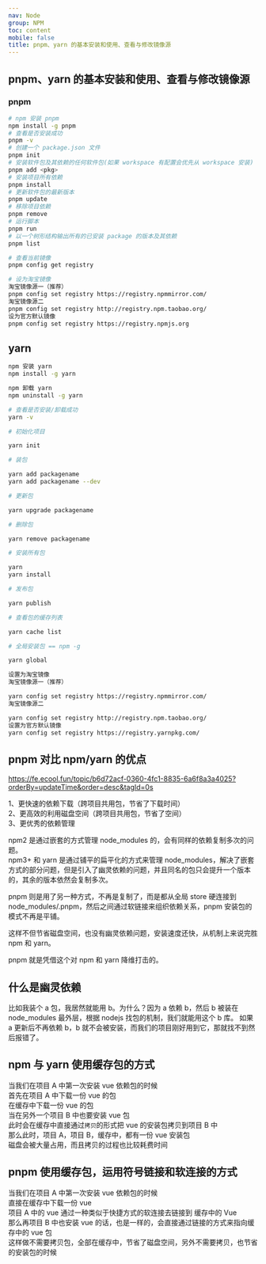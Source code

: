 ```yaml
---
nav: Node
group: NPM
toc: content
mobile: false
title: pnpm、yarn 的基本安装和使用、查看与修改镜像源
---
```


## pnpm、yarn 的基本安装和使用、查看与修改镜像源

### pnpm

```bash
# npm 安装 pnpm
npm install -g pnpm
# 查看是否安装成功
pnpm -v
# 创建一个 package.json 文件
pnpm init
# 安装软件包及其依赖的任何软件包(如果 workspace 有配置会优先从 workspace 安装)
pnpm add <pkg>
# 安装项目所有依赖
pnpm install
# 更新软件包的最新版本
pnpm update
# 移除项目依赖
pnpm remove
# 运行脚本
pnpm run
# 以一个树形结构输出所有的已安装 package 的版本及其依赖
pnpm list

# 查看当前镜像
pnpm config get registry

# 设为淘宝镜像
淘宝镜像源一（推荐）
pnpm config set registry https://registry.npmmirror.com/
淘宝镜像源二
pnpm config set registry http://registry.npm.taobao.org/
设为官方默认镜像
pnpm config set registry https://registry.npmjs.org
```

## yarn

```bash
npm 安装 yarn
npm install -g yarn

npm 卸载 yarn
npm uninstall -g yarn

# 查看是否安装/卸载成功
yarn -v

# 初始化项目

yarn init

# 装包

yarn add packagename
yarn add packagename --dev

# 更新包

yarn upgrade packagename

# 删除包

yarn remove packagename

# 安装所有包

yarn
yarn install

# 发布包

yarn publish

# 查看包的缓存列表

yarn cache list

# 全局安装包 == npm -g

yarn global

设置为淘宝镜像
淘宝镜像源一（推荐）

yarn config set registry https://registry.npmmirror.com/
淘宝镜像源二

yarn config set registry http://registry.npm.taobao.org/
设置为官方默认镜像
yarn config set registry https://registry.yarnpkg.com/
```

## pnpm 对比 npm/yarn 的优点

https://fe.ecool.fun/topic/b6d72acf-0360-4fc1-8835-6a6f8a3a4025?orderBy=updateTime&order=desc&tagId=0s

1、更快速的依赖下载（跨项目共用包，节省了下载时间）<br/>
2、更高效的利用磁盘空间（跨项目共用包，节省了空间）<br/>
3、更优秀的依赖管理<br/>

npm2 是通过嵌套的方式管理 node_modules 的，会有同样的依赖复制多次的问题。<br>
npm3+ 和 yarn 是通过铺平的扁平化的方式来管理 node_modules，解决了嵌套方式的部分问题，但是引入了幽灵依赖的问题，并且同名的包只会提升一个版本的，其余的版本依然会复制多次。<br>

pnpm 则是用了另一种方式，不再是复制了，而是都从全局 store 硬连接到 node_modules/.pnpm，然后之间通过软链接来组织依赖关系，pnpm 安装包的模式不再是平铺。

这样不但节省磁盘空间，也没有幽灵依赖问题，安装速度还快，从机制上来说完胜 npm 和 yarn。

pnpm 就是凭借这个对 npm 和 yarn 降维打击的。

## 什么是幽灵依赖

比如我装个 a 包，我居然就能用 b。为什么？因为 a 依赖 b，然后 b 被装在 node_modules 最外层，根据 nodejs 找包的机制，我们就能用这个 b 库。
如果 a 更新后不再依赖 b，b 就不会被安装，而我们的项目刚好用到它，那就找不到然后报错了。

## npm 与 yarn 使用缓存包的方式

当我们在项目 A 中第一次安装 vue 依赖包的时候  
首先在项目 A 中下载一份 vue 的包  
在缓存中下载一份 vue 的包  
当在另外一个项目 B 中也要安装 vue 包  
此时会在缓存中直接通过`拷贝`的形式把 vue 的安装包拷贝到项目 B 中  
那么此时，项目 A，项目 B，缓存中，都有一份 vue 安装包  
磁盘会被大量占用，而且拷贝的过程也比较耗费时间

## pnpm 使用缓存包，运用符号链接和软连接的方式

当我们在项目 A 中第一次安装 vue 依赖包的时候  
直接在缓存中下载一份 vue  
项目 A 中的 vue 通过一种类似于快捷方式的软连接去链接到 缓存中的 Vue  
那么再项目 B 中也安装 vue 的话，也是一样的，会直接通过链接的方式来指向缓存中的 vue 包  
这样做不需要拷贝包，全部在缓存中，节省了磁盘空间，另外不需要拷贝，也节省的安装包的时候
